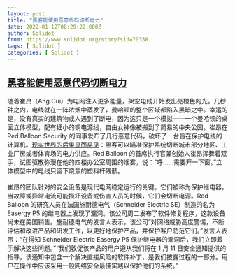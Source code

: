 ```yaml
---
layout: post
title: "黑客能使用恶意代码切断电力"
date: 2022-01-12T08:29:22.000Z
author: Solidot
from: https://www.solidot.org/story?sid=70338
tags: [ Solidot ]
categories: [ Solidot ]
---
```

<!--1641976162000-->
[黑客能使用恶意代码切断电力](https://www.solidot.org/story?sid=70338)
------

<div>
随着崔昂（Ang Cui）为电网注入更多能量，架空电线开始发出亮橙色的光。几秒钟之内，电线就在一阵浓烟中蒸发了，曼哈顿的整个区域都陷入黑暗之中。幸运的是，没有真实的建筑物或人遇到了断电，因为这只是一个模拟——一个曼哈顿的桌面立体模型，配有细小的铜电源线，自由女神像被搬到了简易的中央公园。崔昂在 Red Balloon Security 的同事发布了几行恶意代码，破坏了一台旨在保护电线的计算机。<a href="https://www.bloomberg.com/news/articles/2022-01-11/researchers-show-how-hackers-can-cut-the-lights-with-rogue-code">现实世界的后果显而易见</a>：黑客可以瞄准保护系统切断城市部分地区、工业厂房或者体育场的电力供应。Red Balloon 的首席执行官兼创始人崔昂挥舞着双手，试图驱散弥漫在他的四楼办公室周围的烟雾，说：“呼……需要开一下窗。”立体模型中的电线只留下烧焦的塑料杆残骸。<br><br>崔昂的团队针对的安全设备是现代电网稳定运行的关键。它们被称为保护继电器，当故障或异常电流可能损坏设备或伤害人员的时候，它们会切断电源。Red Balloon 的研究人员在法国施耐德电气（Schneider Electric SE）制造的名为 Easergy P5 的继电器上发现了漏洞。该公司周二发布了软件修复程序，这款设备尚未在美国销售。施耐德电气的发言人表示，该公司“对网络威胁高度警惕，不断评估和改进产品和研发工作，以更好地保护产品，并保护客户防范它们。”发言人表示：“在得知 Schneider Electric Easergy P5 保护继电器的漏洞后，我们立即着手解决这些问题。”“我们敦促该产品的用户遵从我们将在 1 月 11 日安全通知提供的指导，该通知中包含一个解决直接风险的软件补丁，是我们披露过程的一部分。用户在操作中应该采用一般网络安全最佳实践以保护他们的系统。”
</div>

